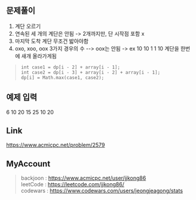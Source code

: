 ## 문제풀이
 1. 계단 오르기
 2. 연속된 세 개의 계단은 안됨 -> 2개까지만, 단 시작점 포함 x
 3. 마지막 도착 계단 무조건 밟아야함
 4. oxo, xoo, oox 3가지 경우의 수 --> oox는 안됨 -> ex 10 10 1 1 10 계단을 한번에 새개 올라가게됨
 
 
> ```
> int case1 = dp[i - 2] + array[i - 1];
> int case2 = dp[i - 3] + array[i - 2] + array[i - 1];
> dp[i] = Math.max(case1, case2);
> ```

## 예제 입력
6
10
20
15
25
10
20

## Link
https://www.acmicpc.net/problem/2579

## MyAccount

> backjoon : <https://www.acmicpc.net/user/jjkong86>  
> leetCode : <https://leetcode.com/jjkong86/>  
> codewars : https://www.codewars.com/users/jeongjeagong/stats
